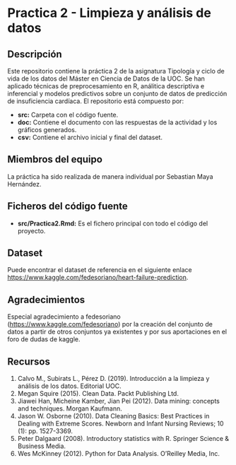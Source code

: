 # Practica 2 - Limpieza y análisis de datos

## Descripción
Este repositorio contiene la práctica 2 de la asignatura Tipología y ciclo de vida de los datos del Máster en Ciencia de Datos de la UOC. Se han aplicado técnicas de preprocesamiento en R, análitica descriptiva e inferencial y modelos predictivos sobre un conjunto de datos de predicción de insuficiencia cardíaca.
El repositorio está compuesto por:
* **src:** Carpeta con el código fuente.
* **doc:** Contiene el documento con las respuestas de la actividad y los gráficos generados.
* **csv:** Contiene el archivo inicial y final del dataset.

## Miembros del equipo
La práctica ha sido realizada de manera individual por Sebastian Maya Hernández.

## Ficheros del código fuente
* **src/Practica2.Rmd:** Es el fichero principal con todo el código del proyecto.

## Dataset
Puede encontrar el dataset de referencia en el siguiente enlace https://www.kaggle.com/fedesoriano/heart-failure-prediction.

## Agradecimientos
Especial agradecimiento a fedesoriano (https://www.kaggle.com/fedesoriano) por la creación del conjunto de datos a partir de otros conjuntos ya existentes y por sus aportaciones en el foro de dudas de kaggle.

## Recursos
1. Calvo M., Subirats L., Pérez D. (2019). Introducción a la limpieza y análisis de los datos. Editorial UOC.
2. Megan Squire (2015). Clean Data. Packt Publishing Ltd.
3. Jiawei Han, Micheine Kamber, Jian Pei (2012). Data mining: concepts and techniques. Morgan Kaufmann.
4. Jason W. Osborne (2010). Data Cleaning Basics: Best Practices in Dealing with Extreme Scores. Newborn and Infant Nursing Reviews; 10 (1): pp. 1527-3369.
5. Peter Dalgaard (2008). Introductory statistics with R. Springer Science & Business Media.
6. Wes McKinney (2012). Python for Data Analysis. O’Reilley Media, Inc.
